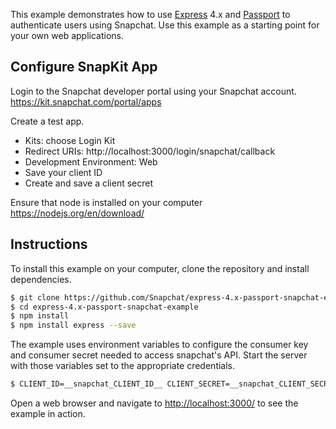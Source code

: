 This example demonstrates how to use [Express](http://expressjs.com/) 4.x and
[Passport](http://passportjs.org/) to authenticate users using Snapchat.  Use
this example as a starting point for your own web applications.
## Configure SnapKit App

Login to the Snapchat developer portal using your Snapchat account.
https://kit.snapchat.com/portal/apps

Create a test app.
* Kits: choose Login Kit
* Redirect URIs: http://localhost:3000/login/snapchat/callback
* Development Environment: Web
* Save your client ID
* Create and save a client secret

Ensure that node is installed on your computer
https://nodejs.org/en/download/

## Instructions

To install this example on your computer, clone the repository and install
dependencies.

```bash
$ git clone https://github.com/Snapchat/express-4.x-passport-snapchat-example.git
$ cd express-4.x-passport-snapchat-example
$ npm install
$ npm install express --save
```

The example uses environment variables to configure the consumer key and
consumer secret needed to access snapchat's API.  Start the server with those
variables set to the appropriate credentials.

```bash
$ CLIENT_ID=__snapchat_CLIENT_ID__ CLIENT_SECRET=__snapchat_CLIENT_SECRET__ SESSION_SECRET=whatever node server.js
```

Open a web browser and navigate to [http://localhost:3000/](http://localhost:3000/)
to see the example in action.
